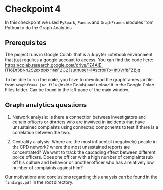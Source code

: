 # Checkpoint 4

In this checkpoint we used ```PySpark```, ```Pandas``` and ```GraphFrames``` modules from Python to do the Graph Analytics.

## Prerequisites

The project runs in Google Colab, that is a Jupyter notebook environment that just requires a google account to access. You can find the code here:
https://colab.research.google.com/drive/1Z4AiE-lTI8DfBbKh2S2kxpbIxHhkF2C2?authuser=1#scrollTo=lh0VIfBFZBjq

To be able to run the code, you have to download the graphframes jar file from ```Graphframe jar file``` (inside Colab) and upload it in the Google Colab Files folder. Can be found in the left pane of the main window.

## Graph analytics questions

1. Network analysis: Is there a connection between investigators and certain officers or districts who are involved in incidents that have unsustained complaints using connected components to test if there is a correlation between the two.

2. Centrality analysis: Where are the most influential (negatively) people in the CPD network? where the most unsustained reports are concentrated? We want to track the cascading effect between different police officers. Does one officer with a high number of complaints rub off his culture and behavior on another officer who has a relatively low number of complaints against him?

Our motivations and conclusions regarding this analysis can be found in the ```findings.pdf``` in the root directory.

